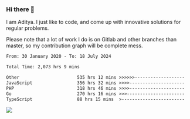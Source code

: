 ### Hi there 👋

I am Aditya. I just like to code, and come up with innovative solutions for regular problems.

Please note that a lot of work I do is on Gitlab and other branches than master, so my contribution graph will be complete mess.

<!--START_SECTION:waka-->

```txt
From: 30 January 2020 - To: 18 July 2024

Total Time: 2,073 hrs 9 mins

Other                      535 hrs 12 mins >>>>>>-------------------   25.82 %
JavaScript                 356 hrs 32 mins >>>>---------------------   17.20 %
PHP                        318 hrs 46 mins >>>>---------------------   15.38 %
Go                         270 hrs 16 mins >>>----------------------   13.04 %
TypeScript                 88 hrs 15 mins  >------------------------   04.26 %
```

<!--END_SECTION:waka-->

![](https://komarev.com/ghpvc/?username=BrainBuzzer)
